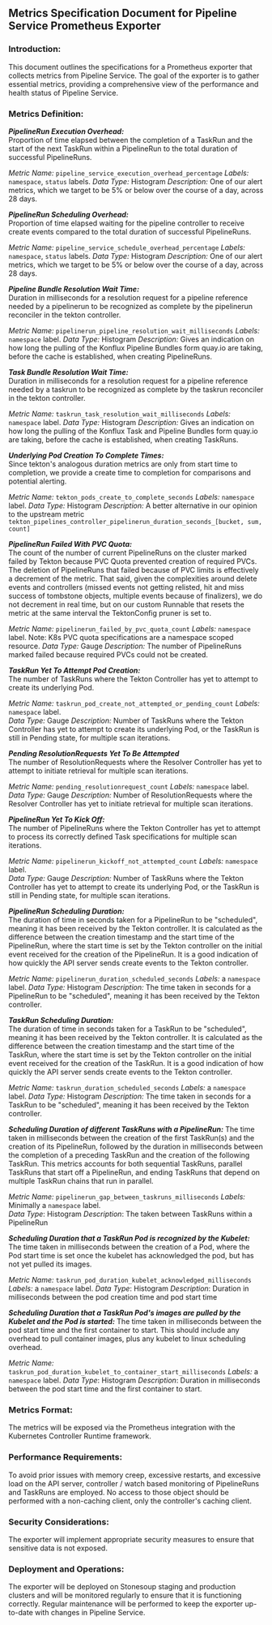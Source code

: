 ## Metrics Specification Document for Pipeline Service Prometheus Exporter

### Introduction:
This document outlines the specifications for a Prometheus exporter that collects metrics from Pipeline Service. The goal of the exporter is to gather essential metrics, providing a comprehensive view of the performance and health status of Pipeline Service.

### Metrics Definition:

_**PipelineRun Execution Overhead:**_  
Proportion of time elapsed between the completion of a TaskRun and the start of the next TaskRun within a PipelineRun to the total duration of successful PipelineRuns.

_Metric Name:_ `pipeline_service_execution_overhead_percentage`
_Labels:_ `namespace`, `status` labels.
_Data Type:_ Histogram
_Description:_ One of our alert metrics, which we target to be 5% or below over the course of a day, across 28 days.

_**PipelineRun Scheduling Overhead:**_  
Proportion of time elapsed waiting for the pipeline controller to receive create events compared to the total duration of successful PipelineRuns.

_Metric Name:_ `pipeline_service_schedule_overhead_percentage`
_Labels:_ `namespace`, `status` labels.
_Data Type:_ Histogram
_Description:_ One of our alert metrics, which we target to be 5% or below over the course of a day, across 28 days.

_**Pipeline Bundle Resolution Wait Time:**_  
Duration in milliseconds for a resolution request for a pipeline reference needed by a pipelinerun to be recognized as complete by the pipelinerun reconciler in the tekton controller.

_Metric Name:_ `pipelinerun_pipeline_resolution_wait_milliseconds`
_Labels:_ `namespace`  label.
_Data Type:_ Histogram
_Description:_ Gives an indication on how long the pulling of the Konflux Pipeline Bundles form quay.io are taking,
before the cache is established, when creating PipelineRuns.

_**Task Bundle Resolution Wait Time:**_  
Duration in milliseconds for a resolution request for a pipeline reference needed by a taskrun to be recognized as complete by the taskrun reconciler in the tekton controller.

_Metric Name:_ `taskrun_task_resolution_wait_milliseconds`
_Labels:_ `namespace` label.
_Data Type:_ Histogram
_Description:_ Gives an indication on how long the pulling of the Konflux Task and Pipeline Bundles form quay.io are taking,
before the cache is established, when creating TaskRuns.

_**Underlying Pod Creation To Complete Times:**_  
Since tekton's analogous duration metrics are only from start time to completion, we provide a create time to completion for comparisons and potential alerting.

_Metric Name:_ `tekton_pods_create_to_complete_seconds`
_Labels:_ `namespace` label.
_Data Type:_ Histogram
_Description:_ A better alternative in our opinion to the upstream metric `tekton_pipelines_controller_pipelinerun_duration_seconds_[bucket, sum, count]`

_**PipelineRun Failed With PVC Quota:**_  
The count of the number of current PipelineRuns on the cluster marked failed by Tekton because PVC Quota prevented creation of required PVCs. 
The deletion of PipelineRuns that failed because of PVC limits is effectively a decrement of the metric.  That said, given the complexities around
delete events and controllers (missed events not getting relisted, hit and miss success of tombstone objects, multiple events because of finalizers),
we do not decrement in real time, but on our custom Runnable that resets the metric at the same interval the TektonConfig pruner is set to.

_Metric Name:_ `pipelinerun_failed_by_pvc_quota_count`
_Labels:_ `namespace` label.  Note:  K8s PVC quota specifications are a namespace scoped resource.
_Data Type:_ Gauge
_Description:_ The number of PipelineRuns marked failed because required PVCs could not be created.

_**TaskRun Yet To Attempt Pod Creation:**_  
The number of TaskRuns where the Tekton Controller has yet to attempt to create its underlying Pod.

_Metric Name:_ `taskrun_pod_create_not_attempted_or_pending_count`
_Labels:_ `namespace` label.  
_Data Type:_ Gauge
_Description:_ Number of TaskRuns where the Tekton Controller has yet to attempt to create its underlying Pod, or the TaskRun is still in Pending state, for multiple scan iterations.

_**Pending ResolutionRequests Yet To Be Attempted**_  
The number of ResolutionRequests where the Resolver Controller has yet to attempt to initiate retrieval for multiple scan iterations.

_Metric Name:_ `pending_resolutionrequest_count`
_Labels:_ `namespace` label.  
_Data Type:_ Gauge
_Description:_ Number of ResolutionRequests where the Resolver Controller has yet to initiate retrieval for multiple scan iterations.

_**PipelineRun Yet To Kick Off:**_  
The number of PipelineRuns where the Tekton Controller has yet to attempt to process its correctly defined Task specifications for multiple scan iterations.

_Metric Name:_ `pipelinerun_kickoff_not_attempted_count`
_Labels:_ `namespace` label.  
_Data Type:_ Gauge
_Description:_ Number of TaskRuns where the Tekton Controller has yet to attempt to create its underlying Pod, or the TaskRun is still in Pending state, for multiple scan iterations.

_**PipelineRun Scheduling Duration:**_  
The duration of time in seconds taken for a PipelineRun to be "scheduled", meaning it has been received by the Tekton controller.  It is calculated as the difference between the creation timestamp and the start time of the PipelineRun, where the start time is set by the Tekton controller on the initial event received for the creation of the PipelineRun.  It is a good indication of how quickly the API server sends create events to the Tekton controller.

_Metric Name:_ `pipelinerun_duration_scheduled_seconds`
_Labels:_ a `namespace` label.
_Data Type:_ Histogram
_Description:_ The time taken in seconds for a PipelineRun to be "scheduled", meaning it has been received by the Tekton controller.

_**TaskRun Scheduling Duration:**_  
The duration of time in seconds taken for a TaskRun to be "scheduled", meaning it has been received by the Tekton controller.  It is calculated as the difference between the creation timestamp and the start time of the TaskRun, where the start time is set by the Tekton controller on the initial event received for the creation of the TaskRun.  It is a good indication of how quickly the API server sends create events to the Tekton controller.

_Metric Name:_ `taskrun_duration_scheduled_seconds`
_Labels:_ a `namespace` label.
_Data Type:_ Histogram
_Description:_ The time taken in seconds for a TaskRun to be "scheduled", meaning it has been received by the Tekton controller.


_**Scheduling Duration of different TaskRuns with a PipelineRun:**_
The time taken in milliseconds between the creation of the first TaskRun(s) and the creation of its PipelineRun, followed by the duration in milliseconds between the completion of a preceding TaskRun and the creation of the following TaskRun.  This metrics accounts for both sequential TaskRuns, parallel TaskRuns that start off a PipelineRun, and ending TaskRuns that depend on multiple TaskRun chains that run in parallel.

_Metric Name:_ `pipelinerun_gap_between_taskruns_milliseconds`
_Labels:_ Minimally a `namespace` label.  
_Data Type_: Histogram
_Description_: The taken between TaskRuns within a PipelineRun

_**Scheduling Duration that a TaskRun Pod is recognized by the Kubelet:**_
The time taken in milliseconds between the creation of a Pod, where the Pod start time is set once the kubelet has acknowledged the pod, but has not yet pulled its images.

_Metric Name:_ `taskrun_pod_duration_kubelet_acknowledged_milliseconds`
_Labels:_ a `namespace` label.
_Data Type_: Histogram
_Description_: Duration in milliseconds between the pod creation time and pod start time

_**Scheduling Duration that a TaskRun Pod's images are pulled by the Kubelet and the Pod is started:**_
The time taken in milliseconds between the pod start time and the first container to start. This should include any overhead to pull container images, plus any kubelet to linux scheduling overhead.

_Metric Name:_ `taskrun_pod_duration_kubelet_to_container_start_milliseconds`
_Labels:_ a `namespace` label.
_Data Type_: Histogram
_Description_: Duration in milliseconds between the pod start time and the first container to start.


### Metrics Format:
The metrics will be exposed via the Prometheus integration with the Kubernetes Controller Runtime framework.

### Performance Requirements:
To avoid prior issues with memory creep, excessive restarts, and excessive load on the API server, controller / watch based monitoring of PipelineRuns and TaskRuns are employed.  No access to those object should be performed with a non-caching client, only the controller's caching client.

### Security Considerations:
The exporter will implement appropriate security measures to ensure that sensitive data is not exposed.

### Deployment and Operations:
The exporter will be deployed on Stonesoup staging and production clusters and will be monitored regularly to ensure that it is functioning correctly. Regular maintenance will be performed to keep the exporter up-to-date with changes in Pipeline Service.